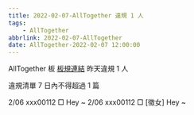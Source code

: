 ```yaml
---
title: 2022-02-07-AllTogether 違規 1 人
tags:
    - AllTogether
abbrlink: 2022-02-07-AllTogether
date: AllTogether-2022-02-07 12:00:00
---
```

AllTogether 板 [板規連結](https://www.ptt.cc/bbs/AllTogether/M.1643211430.A.5FB.html)
昨天違規 1 人
<!-- more -->

違規清單
7 日內不得超過 1 篇

2/06 xxx00112 □ Hey ~
2/06 xxx00112 □ [徵女] Hey ~